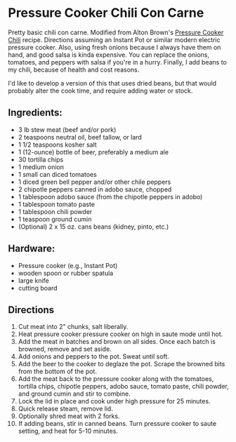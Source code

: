 # Pressure Cooker Chili Con Carne

Pretty basic chili con carne. Modified from Alton Brown's [Pressure Cooker Chili](https://www.foodnetwork.com/recipes/alton-brown/pressure-cooker-chili-recipe-1942714) recipe. Directions assuming an Instant Pot or similar modern electric pressure cooker. Also, using fresh onions because I always have them on hand, and good salsa is kinda expensive. You can replace the onions, tomatoes, and peppers with salsa if you're in a hurry. Finally, I add beans to my chili, because of health and cost reasons. 

I'd like to develop a version of this that uses dried beans, but that would probably alter the cook time, and require adding water or stock. 

## Ingredients:
- 3 lb stew meat (beef and/or pork)
- 2 teaspoons neutral oil, beef tallow, or lard
- 1 1/2 teaspoons kosher salt
- 1 (12-ounce) bottle of beer, preferably a medium ale
- 30 tortilla chips
- 1 medium onion
- 1 small can diced tomatoes
- 1 diced green bell pepper and/or other chile peppers
- 2 chipotle peppers canned in adobo sauce, chopped
- 1 tablespoon adobo sauce (from the chipotle peppers in adobo)
- 1 tablespoon tomato paste
- 1 tablespoon chili powder
- 1 teaspoon ground cumin
- (Optional) 2 x 15 oz. cans beans (kidney, pinto, etc.)

## Hardware:
- Pressure cooker (e.g., Instant Pot)
- wooden spoon or rubber spatula
- large knife
- cutting board

## Directions

1. Cut meat into 2" chunks, salt liberally.
2. Heat pressure cooker pressure cooker on high in saute mode until hot. 
3. Add the meat in batches and brown on all sides. Once each batch is browned, remove and set aside.
4. Add onions and peppers to the pot. Sweat until soft.
5. Add the beer to the cooker to deglaze the pot. Scrape the browned bits from the bottom of the pot.
6. Add the meat back to the pressure cooker along with the tomatoes, tortilla chips, chipotle peppers, adobo sauce, tomato paste, chili powder, and ground cumin and stir to combine. 
7. Lock the lid in place and cook under high pressure for 25 minutes. 
8. Quick release steam, remove lid.
9. Optionally shred meat with 2 forks.
10. If adding beans, stir in canned beans. Turn pressure cooker to saute setting, and heat for 5-10 minutes.

